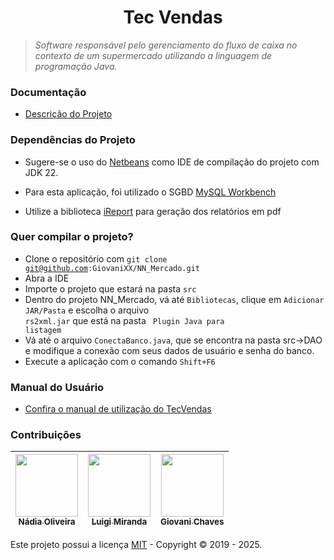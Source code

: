 <!---## Caixa de Supermercados utilizando a linguagem Java -->

<!-- [![](https://img.shields.io/github/contributors/NadiaOliver/Caixa-de-Supermercados-em-Java.svg)](https://github.com/NadiaOliver/Caixa-de-Supermercados-em-Java/graphs/contributors)  [![](https://img.shields.io/github/languages/code-size/NadiaOliver/Caixa-de-Supermercados-em-Java.svg)]() -->



<!--Repositório em construção :fire:-->

<h1 align="center"><a id="user-content-fórum-da-turma-do-curso-do-front-ao-end" class="anchor" aria-hidden="true" href="#fórum-da-turma-do-curso-do-front-ao-end"><svg class="octicon octicon-link" viewBox="0 0 16 16" version="1.1" width="16" height="16" aria-hidden="true"></svg></a>Tec Vendas</h1>
<p align="center"></p>
<blockquote>
<p><strong></strong> <em>Software responsável pelo gerenciamento do fluxo de caixa no contexto de um supermercado utilizando a linguagem de programação Java.</em></p>
</blockquote>
<!--<hr>
<p align="center">
  <a href="https://github.com/NadiaOliver/Caixa-de-Supermercados-em-Java/issues">Nos deixe uma issue</a>
</p>
<hr>-->

### Documentação

* [Descrição do Projeto](https://drive.google.com/file/d/1dp-8nUxPN7gFhAk1gVbrXgrA-Ns_fe2d/view?usp=sharing)

### Dependências do Projeto

* Sugere-se o uso do [Netbeans](https://netbeans.org/) como IDE de compilação do projeto com JDK 22.

* Para esta aplicação, foi utilizado o SGBD [MySQL Workbench](https://www.mysql.com/downloads/) 

* Utilize a biblioteca [iReport](https://community.jaspersoft.com/project/ireport-designer) para geração dos relatórios em pdf

### Quer compilar o projeto?
* Clone o repositório com <code>git clone git@github.com:GiovaniXX/NN_Mercado.git</code>
* Abra a IDE 
* Importe o projeto que estará na pasta <code>src</code>
* Dentro do projeto NN_Mercado, vá até <code>Bibliotecas</code>, clique em <code>Adicionar JAR/Pasta</code> e escolha o arquivo <code> rs2xml.jar</code> que está na pasta <code> Plugin Java para listagem</code>
* Vá até o arquivo <code>ConectaBanco.java</code>, que se encontra na pasta src->DAO e modifique a conexão com seus dados de usuário e senha do banco.
* Execute a aplicação com o comando <code>Shift+F6</code>
### Manual do Usuário

* [Confira o manual de utilização do TecVendas](https://drive.google.com/file/d/1VpcP1OQrmP4C7WswTjf8Xyqu-6D4qKrR/view?usp=sharing)

### Contribuições

[<img src="https://avatars0.githubusercontent.com/u/41811634?s=460&v=4" width="100px;"/><br/><sub><b>Nádia Oliveira</b></sub>](https://github.com/NadiaOliver)<br /> |[<img src="https://avatars3.githubusercontent.com/u/43919313?s=460&v=4" width="100px;"/><br /><sub><b>Luigi Miranda</b></sub>](https://github.com/LuigiKerb)<br /> |[<img src="https://avatars.githubusercontent.com/u/42497524?v=4]" width="100px;"/><br /><sub><b>Giovani Chaves</b></sub>](https://github.com/GiovaniXX)<br />
--------- | ------ | ------

Este projeto possui a licença <a href="https://github.com/Giovani/NN_Mercado/blob/master/LICENSE" target="_blank">MIT</a> - Copyright © 2019 - 2025.




